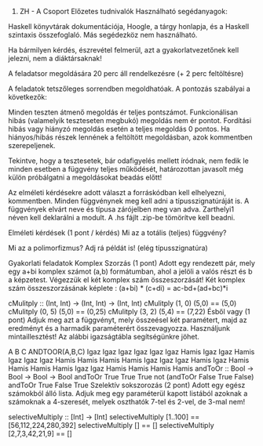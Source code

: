 1. ZH - A Csoport
Előzetes tudnivalók
Használható segédanyagok:

Haskell könyvtárak dokumentációja,
Hoogle,
a tárgy honlapja, és a
Haskell szintaxis összefoglaló.
Más segédezköz nem használható.

Ha bármilyen kérdés, észrevétel felmerül, azt a gyakorlatvezetőnek kell jelezni, nem a diáktársaknak!

A feladatsor megoldására 20 perc áll rendelkezésre (+ 2 perc feltöltésre)

A feladatok tetszőleges sorrendben megoldhatóak. A pontozás szabályai a következők:

Minden teszten átmenő megoldás ér teljes pontszámot.
Funkcionálisan hibás (valamelyik teszteseten megbukó) megoldás nem ér pontot.
Fordítási hibás vagy hiányzó megoldás esetén a teljes megoldás 0 pontos.
Ha hiányos/hibás részek lennének a feltöltött megoldásban, azok kommentben szerepeljenek.

Tekintve, hogy a tesztesetek, bár odafigyelés mellett íródnak, nem fedik le minden esetben a függvény teljes működését, határozottan javasolt még külön próbálgatni a megoldásokat beadás előtt!

Az elméleti kérdésekre adott választ a forráskódban kell elhelyezni, kommentben. Minden függvénynek meg kell adni a típusszignatúráját is. A függvények elvárt neve és típusa zárójelben meg van adva. Zarthelyi1 néven kell deklarálni a modult. A .hs fájlt .zip-be tömörítve kell beadni.

Elméleti kérdések (1 pont / kérdés)
Mi az a totális (teljes) függvény?

Mi az a polimorfizmus? Adj rá példát is! (elég típusszignatúra)

Gyakorlati feladatok
Komplex Szorzás (1 pont)
Adott egy rendezett pár, mely egy a+bi komplex számot (a,b) formátumban, ahol a jelöli a valós részt és b a képzetest. Végezzük el két komplex szám összeszorzását! Két komplex szám összeszorzásának képlete : (a+bi) * (c+di) = ac-bd+(ad+bc)*i 

cMulitply :: (Int, Int) -> (Int, Int) -> (Int, Int)
cMulitply  (1, 0) (5,0) == (5,0)
cMulitply  (0, 5) (5,0) == (0,25)
cMulitply  (3, 2) (5,4) == (7,22)
Ésből vagy (1 pont)
Adjuk meg azt a függvényt, mely összeésel két paramétert, majd az eredményt és a harmadik paraméterért összevagyozza. Használjunk mintaillesztést! Az alábbi igazságtábla segítségünkre jöhet.

A	B	C	ANDTOOR(A,B,C)
Igaz	Igaz	Igaz	Igaz
Igaz	Igaz	Hamis	Igaz
Igaz	Hamis	Igaz	Igaz
Igaz	Hamis	Hamis	Hamis
Hamis	Igaz	Igaz	Igaz
Hamis	Igaz	Hamis	Hamis
Hamis	Hamis	Igaz	Igaz
Hamis	Hamis	Hamis	Hamis
andToOr :: Bool -> Bool -> Bool -> Bool
andToOr True True True
not (andToOr False True False)
andToOr True False True
Szelektív sokszorozás (2 pont)
Adott egy egész számokból álló lista. Adjuk meg egy paraméterül kapott listából azoknak a számoknak a 4-szeresét, melyek oszthatók 7-tel és 2-vel, de 3-mal nem!

selectiveMultiply :: [Int] -> [Int]
selectiveMultiply [1..100] == [56,112,224,280,392]
selectiveMultiply [] == []
selectiveMultiply [2,7,3,42,21,9] == []